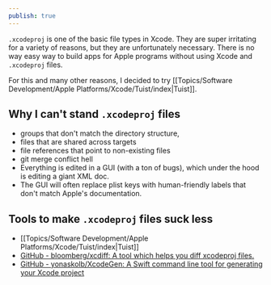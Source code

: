 ```yaml
---
publish: true
---
```

`.xcodeproj` is one of the basic file types in Xcode. They are super irritating for a variety of reasons, but they are unfortunately necessary. There is no way easy way to build apps for Apple programs without using Xcode and `.xcodeproj` files. 

For this and many other reasons, I decided to try [[Topics/Software Development/Apple Platforms/Xcode/Tuist/index|Tuist]]. 

## Why I can't stand `.xcodeproj` files
- groups that don't match the directory structure, 
- files that are shared across targets
- file references that point to non-existing files
- git merge conflict hell
- Everything is edited in a GUI (with a ton of bugs), which under the hood is editing a giant XML doc. 
- The GUI will often replace plist keys with human-friendly labels that don't match Apple's documentation. 

## Tools to make `.xcodeproj` files suck less
- [[Topics/Software Development/Apple Platforms/Xcode/Tuist/index|Tuist]] 
- [GitHub - bloomberg/xcdiff: A tool which helps you diff xcodeproj files.](https://github.com/bloomberg/xcdiff)
- [GitHub - yonaskolb/XcodeGen: A Swift command line tool for generating your Xcode project](https://github.com/yonaskolb/XcodeGen)